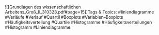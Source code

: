 
![[Grundlagen des wissenschaftlichen Arbeitens_Groß_II_310323.pdf#page=15]]Tags & Topics:
   #liniendiagramme
   #Verläufe
   #Verlauf
   #Quartil
   #Boxplots
   #Variablen–Boxplots
   #Häufigkeitsverteilung
   #Quartile
   #Histogramme
   #Häufigkeitsverteilungen
   #Histogramm
   #Liniendiagramme